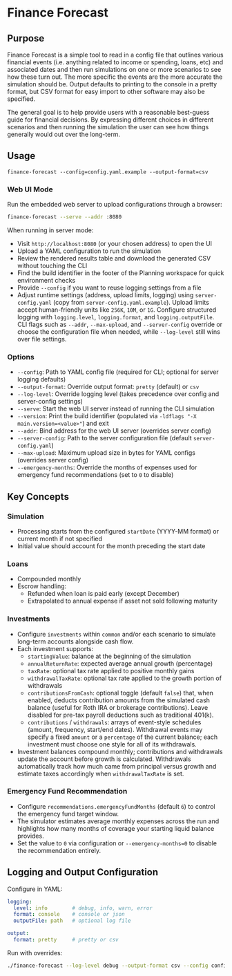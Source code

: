 # Finance Forecast

## Purpose

Finance Forecast is a simple tool to read in a config file that outlines various financial events (i.e. anything related to income or spending, loans, etc) and associated dates and then run simulations on one or more scenarios to see how these turn out. The more specific the events are the more accurate the simulation should be. Output defaults to printing to the console in a pretty format, but CSV format for easy import to other software may also be specified.

The general goal is to help provide users with a reasonable best-guess guide for financial decisions. By expressing different choices in different scenarios and then running the simulation the user can see how things generally would out over the long-term.

## Usage

```
finance-forecast --config=config.yaml.example --output-format=csv
```

### Web UI Mode

Run the embedded web server to upload configurations through a browser:

```bash
finance-forecast --serve --addr :8080
```

When running in server mode:

- Visit `http://localhost:8080` (or your chosen address) to open the UI
- Upload a YAML configuration to run the simulation
- Review the rendered results table and download the generated CSV without touching the CLI
- Find the build identifier in the footer of the Planning workspace for quick environment checks
- Provide `--config` if you want to reuse logging settings from a file
- Adjust runtime settings (address, upload limits, logging) using `server-config.yaml` (copy from `server-config.yaml.example`). Upload limits accept human-friendly units like `256K`, `10M`, or `1G`. Configure structured logging with `logging.level`, `logging.format`, and `logging.outputFile`. CLI flags such as `--addr`, `--max-upload`, and `--server-config` override or choose the configuration file when needed, while `--log-level` still wins over file settings.

### Options
- `--config`: Path to YAML config file (required for CLI; optional for server logging defaults)
- `--output-format`: Override output format: `pretty` (default) or `csv`
- `--log-level`: Override logging level (takes precedence over config and server-config settings)
- `--serve`: Start the web UI server instead of running the CLI simulation
- `--version`: Print the build identifier (populated via `-ldflags "-X main.version=<value>"`) and exit
- `--addr`: Bind address for the web UI server (overrides server config)
- `--server-config`: Path to the server configuration file (default `server-config.yaml`)
- `--max-upload`: Maximum upload size in bytes for YAML configs (overrides server config)
- `--emergency-months`: Override the months of expenses used for emergency fund recommendations (set to `0` to disable)

## Key Concepts

### Simulation
- Processing starts from the configured `startDate` (YYYY-MM format) or current month if not specified
- Initial value should account for the month preceding the start date

### Loans
- Compounded monthly
- Escrow handling:
  - Refunded when loan is paid early (except December)
  - Extrapolated to annual expense if asset not sold following maturity

### Investments
- Configure `investments` within `common` and/or each scenario to simulate long-term accounts alongside cash flow.
- Each investment supports:
  - `startingValue`: balance at the beginning of the simulation
  - `annualReturnRate`: expected average annual growth (percentage)
  - `taxRate`: optional tax rate applied to positive monthly gains
  - `withdrawalTaxRate`: optional tax rate applied to the growth portion of withdrawals
  - `contributionsFromCash`: optional toggle (default `false`) that, when enabled, deducts contribution amounts from the simulated cash balance (useful for Roth IRA or brokerage contributions). Leave disabled for pre-tax payroll deductions such as traditional 401(k).
  - `contributions` / `withdrawals`: arrays of event-style schedules (amount, frequency, start/end dates). Withdrawal events may specify a fixed `amount` or a `percentage` of the current balance; each investment must choose one style for all of its withdrawals.
- Investment balances compound monthly; contributions and withdrawals update the account before growth is calculated. Withdrawals automatically track how much came from principal versus growth and estimate taxes accordingly when `withdrawalTaxRate` is set.

### Emergency Fund Recommendation
- Configure `recommendations.emergencyFundMonths` (default `6`) to control the emergency fund target window.
- The simulator estimates average monthly expenses across the run and highlights how many months of coverage your starting liquid balance provides.
- Set the value to `0` via configuration or `--emergency-months=0` to disable the recommendation entirely.

## Logging and Output Configuration

Configure in YAML:
```yaml
logging:
  level: info        # debug, info, warn, error
  format: console    # console or json
  outputFile: path   # optional log file

output:
  format: pretty     # pretty or csv
```

Run with overrides:
```bash
./finance-forecast --log-level debug --output-format csv --config config.yaml
```
